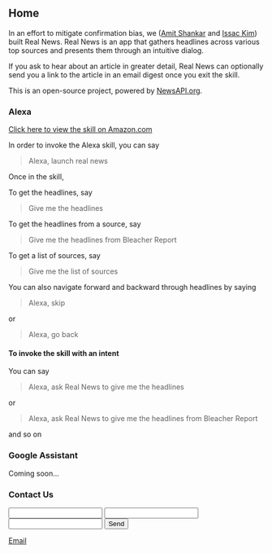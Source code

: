 Home
--------------

In an effort to mitigate confirmation bias, we ([Amit Shankar](https://amitshankar.me) and [Issac Kim](https://itechnoguy.com)) built Real News. Real News is an app that gathers headlines across various top sources and presents them through an intuitive dialog.

If you ask to hear about an article in greater detail, Real News can optionally send you a link to the article in an email digest once you exit the skill.

This is an open-source project, powered by [NewsAPI.org](https://newsapi.org). 


### Alexa

[Click here to view the skill on Amazon.com](https://www.amazon.com/dp/B07CKSZR3N/?ref-suffix=ss_copy)

In order to invoke the Alexa skill, you can say
> Alexa, launch real news

Once in the skill,

To get the headlines, say
> Give me the headlines

To get the headlines from a source, say
> Give me the headlines from Bleacher Report

To get a list of sources, say
> Give me the list of sources

You can also navigate forward and backward through headlines by saying
> Alexa, skip

or

> Alexa, go back

#### To invoke the skill with an intent

You can say
> Alexa, ask Real News to give me the headlines

or

> Alexa, ask Real News to give me the headlines from Bleacher Report

and so on

### Google Assistant

Coming soon...

### Contact Us
<form action="https://formspree.io/realnewsapp@gmail.com"
      method="POST">
    <input type="text" name="name">
    <input type="email" name="_replyto">
    <input type="textarea" name="message">
    <input type="submit" value="Send">
</form>

[Email](mailto:realnewsapp@gmail.com)
